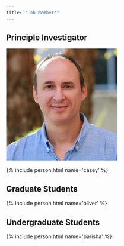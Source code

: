 ```yaml
---
title: "Lab Members"
---
```


## Principle Investigator

![image](/People/casey_bergman.jpg)

{% include person.html name='casey' %}

## Graduate Students

{% include person.html name='oliver' %}

## Undergraduate Students

{% include person.html name='parisha' %}
